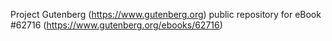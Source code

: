 Project Gutenberg (https://www.gutenberg.org) public repository for eBook #62716 (https://www.gutenberg.org/ebooks/62716)

